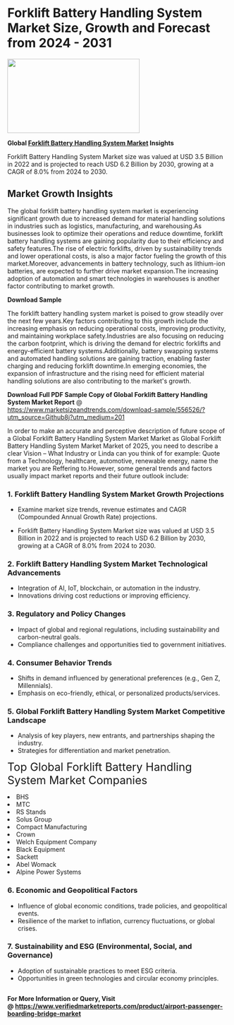 <H1>Forklift Battery Handling System Market Size, Growth and Forecast from 2024 - 2031</H1><img class="aligncenter size-medium wp-image-584254" src="https://thirdeyenews.in/wp-content/uploads/2024/09/Global-Market-Research-300x168.jpeg" alt="" width="300" height="168" /><p><strong>Global&nbsp;<a href="https://www.marketsizeandtrends.com/download-sample/556526/?utm_source=Github8j?utm_medium=201">Forklift Battery Handling System Market</a> Insights</strong></p><p>Forklift Battery Handling System Market size was valued at USD 3.5 Billion in 2022 and is projected to reach USD 6.2 Billion by 2030, growing at a CAGR of 8.0% from 2024 to 2030.</p><p><h2>Market Growth Insights</h2> <p>The global forklift battery handling system market is experiencing significant growth due to increased demand for material handling solutions in industries such as logistics, manufacturing, and warehousing.As businesses look to optimize their operations and reduce downtime, forklift battery handling systems are gaining popularity due to their efficiency and safety features.The rise of electric forklifts, driven by sustainability trends and lower operational costs, is also a major factor fueling the growth of this market.Moreover, advancements in battery technology, such as lithium-ion batteries, are expected to further drive market expansion.The increasing adoption of automation and smart technologies in warehouses is another factor contributing to market growth.</p> <p><strong>Download Sample</strong></p> <p>The forklift battery handling system market is poised to grow steadily over the next few years.Key factors contributing to this growth include the increasing emphasis on reducing operational costs, improving productivity, and maintaining workplace safety.Industries are also focusing on reducing the carbon footprint, which is driving the demand for electric forklifts and energy-efficient battery systems.Additionally, battery swapping systems and automated handling solutions are gaining traction, enabling faster charging and reducing forklift downtime.In emerging economies, the expansion of infrastructure and the rising need for efficient material handling solutions are also contributing to the market's growth.</p> <p><span class=""><strong>Download Full PDF Sample Copy of Global Forklift Battery Handling System Market Report</strong> @ <a href="https://www.marketsizeandtrends.com/download-sample/556526/?utm_source=Github8j?utm_medium=201" target="_blank">https://www.marketsizeandtrends.com/download-sample/556526/?utm_source=Github8j?utm_medium=201</a></span></p><p>In order to make an accurate and perceptive description of future scope of a Global&nbsp;Forklift Battery Handling System Market Market as Global&nbsp;Forklift Battery Handling System Market Market of 2025, you need to describe a clear Vision &ndash; What Industry or Linda can you think of for example: Quote from a Technology, healthcare, automotive, renewable energy, name the market you are Reffering to.However, some general trends and factors usually impact market reports and their future outlook include:</p><h3>1.&nbsp;<strong>Forklift Battery Handling System Market Growth Projections</strong></h3><ul><li>Examine market size trends, revenue estimates and CAGR (Compounded Annual Growth Rate) projections.</li><li><p>Forklift Battery Handling System Market size was valued at USD 3.5 Billion in 2022 and is projected to reach USD 6.2 Billion by 2030, growing at a CAGR of 8.0% from 2024 to 2030.</p></li></ul><h3>2.&nbsp;<strong>Forklift Battery Handling System Market Technological Advancements</strong></h3><ul><li>Integration of AI, IoT, blockchain, or automation in the industry.</li><li>Innovations driving cost reductions or improving efficiency.</li></ul><h3>3.&nbsp;<strong>Regulatory and Policy Changes</strong></h3><ul><li>Impact of global and regional regulations, including sustainability and carbon-neutral goals.</li><li>Compliance challenges and opportunities tied to government initiatives.</li></ul><h3>4.&nbsp;<strong>Consumer Behavior Trends</strong></h3><ul><li>Shifts in demand influenced by generational preferences (e.g., Gen Z, Millennials).</li><li>Emphasis on eco-friendly, ethical, or personalized products/services.</li></ul><h3>5.&nbsp;<strong>Global Forklift Battery Handling System Market Competitive Landscape</strong></h3><ul><li>Analysis of key players, new entrants, and partnerships shaping the industry.</li><li>Strategies for differentiation and market penetration.</li></ul><p data-pm-slice="1 1 []"><span style="color: inherit; font-family: inherit; font-size: 25px;">Top Global Forklift Battery Handling System Market Companies</span></p><div class="" data-test-id=""><p><li>BHS</li><li> MTC</li><li> RS Stands</li><li> Solus Group</li><li> Compact Manufacturing</li><li> Crown</li><li> Welch Equipment Company</li><li> Black Equipment</li><li> Sackett</li><li> Abel Womack</li><li> Alpine Power Systems</li></p></div><h3>6.&nbsp;<strong>Economic and Geopolitical Factors</strong></h3><ul><li>Influence of global economic conditions, trade policies, and geopolitical events.</li><li>Resilience of the market to inflation, currency fluctuations, or global crises.</li></ul><h3>7.&nbsp;<strong>Sustainability and ESG (Environmental, Social, and Governance)</strong></h3><ul><li>Adoption of sustainable practices to meet ESG criteria.</li><li>Opportunities in green technologies and circular economy principles.</li></ul><h2><strong style="font-size: 14px;">For More Information or Query, Visit @&nbsp;</strong><a style="background-color: #ffffff; font-size: 14px;" href="https://www.marketsizeandtrends.com/report/forklift-battery-handling-system-market/" target="_blank">https://www.verifiedmarketreports.com/product/airport-passenger-boarding-bridge-market</a></h2>